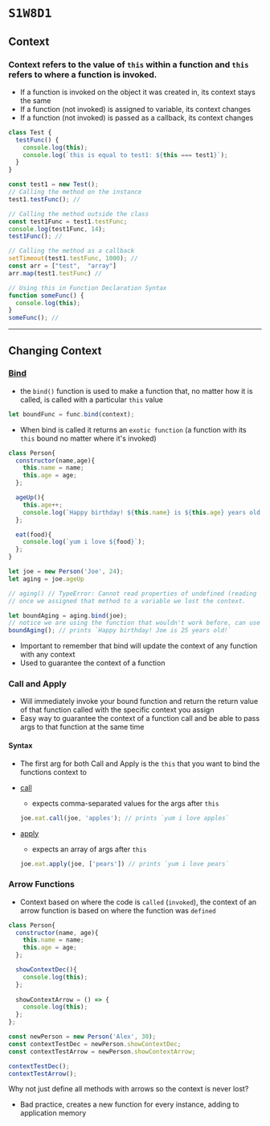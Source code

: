 # `S1W8D1`

## Context
### Context refers to the value of `this` within a function and `this` refers to where a function is invoked.
- If a function is invoked on the object it was created in, its context stays the same
- If a function (not invoked) is assigned to variable, its context changes
- If a function (not invoked) is passed as a callback, its context changes

```js
class Test {
  testFunc() {
    console.log(this);
    console.log(`this is equal to test1: ${this === test1}`);
  }
}

const test1 = new Test();
// Calling the method on the instance
test1.testFunc(); // 

// Calling the method outside the class
const test1Func = test1.testFunc;
console.log(test1Func, 14);
test1Func(); // 

// Calling the method as a callback
setTimeout(test1.testFunc, 1000); // 
const arr = ["test",  "array"]
arr.map(test1.testFunc) // 

// Using this in Function Declaration Syntax
function someFunc() {
  console.log(this);
}
someFunc(); // 
```

---

## Changing Context

### [Bind](https://developer.mozilla.org/en-US/docs/Web/JavaScript/Reference/Global_objects/Function/bind)

- the `bind()` function is used to make a function that, no matter how it is called, is called with a particular `this` value

```js
let boundFunc = func.bind(context);
```

- When bind is called it returns an `exotic function` (a function with its `this` bound no matter where it's invoked)

```js
class Person{
  constructor(name,age){
    this.name = name;
    this.age = age;
  };

  ageUp(){
    this.age++;
    console.log(`Happy birthday! ${this.name} is ${this.age} years old!`);
  };

  eat(food){
    console.log(`yum i love ${food}`);
  };
}

let joe = new Person('Joe', 24);
let aging = joe.ageUp

// aging() // TypeError: Cannot read properties of undefined (reading 'age') 
// once we assigned that method to a variable we lost the context.

let boundAging = aging.bind(joe);
// notice we are using the function that wouldn't work before, can use the method as well by saying joe.ageUp.bind(joe);
boundAging(); // prints `Happy birthday! Joe is 25 years old!`
```

- Important to remember that bind will update the context of any function with any context
- Used to guarantee the context of a function

### Call and Apply

- Will immediately invoke your bound function and return the return value of that function called with the specific context you assign
- Easy way to guarantee the context of a function call and be able to pass args to that function at the same time

#### Syntax

- The first arg for both Call and Apply is the `this` that you want to bind the functions context to

- [call](https://developer.mozilla.org/en-US/docs/Web/JavaScript/Reference/Global_Objects/Function/call)
  - expects comma-separated values for the args after `this`

  ```js
  joe.eat.call(joe, 'apples'); // prints `yum i love apples`
  ```

- [apply](https://developer.mozilla.org/en-US/docs/Web/JavaScript/Reference/Global_Objects/Function/apply)
  - expects an array of args after `this`

  ```js
  joe.eat.apply(joe, ['pears']) // prints `yum i love pears`
  ```

### Arrow Functions

- Context based on where the code is `called` (`invoked`), the context of an arrow function is based on where the function was `defined`

```js
class Person{
  constructor(name, age){
    this.name = name;
    this.age = age;
  };

  showContextDec(){
    console.log(this);
  };
    
  showContextArrow = () => {
    console.log(this);
  };
};

const newPerson = new Person('Alex', 30);
const contextTestDec = newPerson.showContextDec;
const contextTestArrow = newPerson.showContextArrow;

contextTestDec();
contextTestArrow();
```

Why not just define all methods with arrows so the context is never lost?

- Bad practice, creates a new function for every instance, adding to application memory